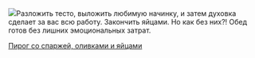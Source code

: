 <!--2025-05-28 10:30:25-->
<div class="yb">
  <div class="rss povarenok"><a href="https://www.povarenok.ru/recipes/show/182719/"><img src="https://www.povarenok.ru/data/cache/2025may/28/40/3178521_12542-640x480.jpg"></a>Разложить тесто, выложить любимую начинку, и затем духовка сделает за вас всю работу. Закончить яйцами. Но как без них?! Обед готов без лишних эмоциональных затрат. <p class="titl"><a href="https://www.povarenok.ru/recipes/show/182719/">Пирог со спаржей, оливками и яйцами</a></p></div>
</div>
